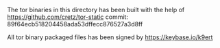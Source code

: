 The tor binaries in this directory has been built with the help of https://github.com/cretz/tor-static
commit: 89f64ecb518204458ada53dffecc876527a3d8ff

All tor binary packaged files has been signed by https://keybase.io/k9ert